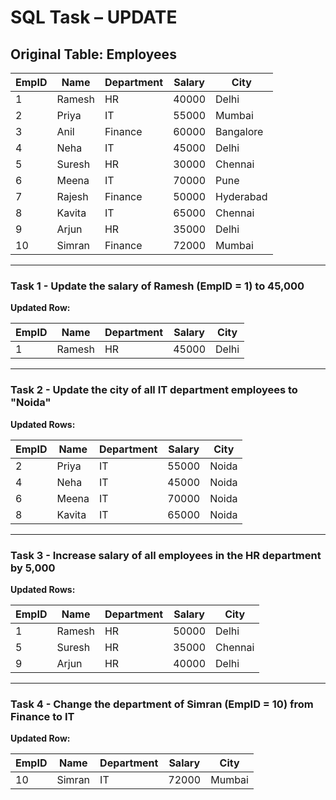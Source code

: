 # SQL Task – UPDATE 

## Original Table: Employees

| EmpID | Name   | Department | Salary | City      |
| ----- | ------ | ---------- | ------ | --------- |
| 1     | Ramesh | HR         | 40000  | Delhi     |
| 2     | Priya  | IT         | 55000  | Mumbai    |
| 3     | Anil   | Finance    | 60000  | Bangalore |
| 4     | Neha   | IT         | 45000  | Delhi     |
| 5     | Suresh | HR         | 30000  | Chennai   |
| 6     | Meena  | IT         | 70000  | Pune      |
| 7     | Rajesh | Finance    | 50000  | Hyderabad |
| 8     | Kavita | IT         | 65000  | Chennai   |
| 9     | Arjun  | HR         | 35000  | Delhi     |
| 10    | Simran | Finance    | 72000  | Mumbai    |

---

### **Task 1** -  Update the salary of **Ramesh (EmpID = 1)** to **45,000**

**Updated Row:**

| EmpID | Name   | Department | Salary | City  |
| ----- | ------ | ---------- | ------ | ----- |
| 1     | Ramesh | HR         | 45000  | Delhi |

---

### **Task 2** - Update the **city of all IT department employees** to **"Noida"**

**Updated Rows:**

| EmpID | Name   | Department | Salary | City  |
| ----- | ------ | ---------- | ------ | ----- |
| 2     | Priya  | IT         | 55000  | Noida |
| 4     | Neha   | IT         | 45000  | Noida |
| 6     | Meena  | IT         | 70000  | Noida |
| 8     | Kavita | IT         | 65000  | Noida |

---

### **Task 3** - Increase salary of all employees in the **HR department by 5,000**

**Updated Rows:**

| EmpID | Name   | Department | Salary | City    |
| ----- | ------ | ---------- | ------ | ------- |
| 1     | Ramesh | HR         | 50000  | Delhi   |
| 5     | Suresh | HR         | 35000  | Chennai |
| 9     | Arjun  | HR         | 40000  | Delhi   |

---

### **Task 4** - Change the department of **Simran (EmpID = 10)** from **Finance to IT**

**Updated Row:**

| EmpID | Name   | Department | Salary | City   |
| ----- | ------ | ---------- | ------ | ------ |
| 10    | Simran | IT         | 72000  | Mumbai |
